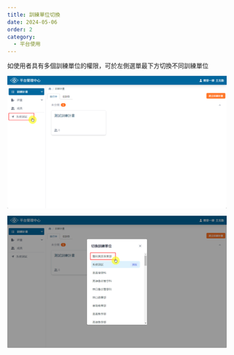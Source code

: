 ```yaml
---
title: 訓練單位切換
date: 2024-05-06
order: 2
category:
  - 平台使用
---
```

如使用者具有多個訓練單位的權限，可於左側選單最下方切換不同訓練單位

![點選使用單位](./images/switch-unit-1.png)

![選擇欲切換的訓練單位](./images/switch-unit-2.png)
